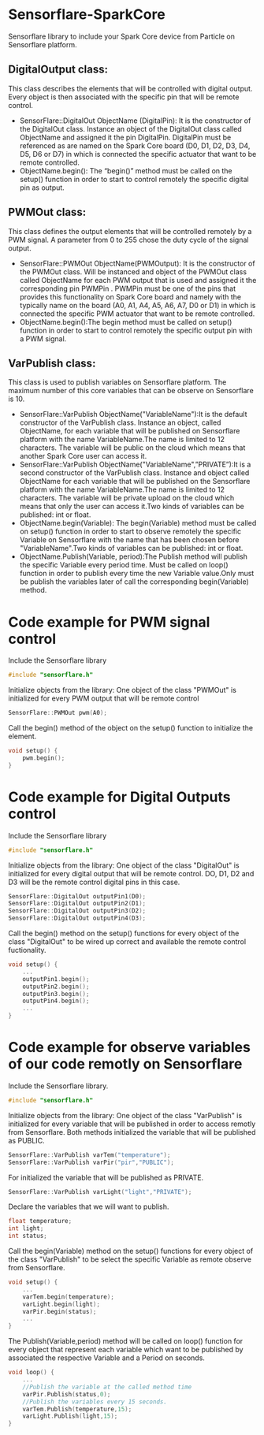 # Sensorflare-SparkCore

Sensorflare library to include your Spark Core device from Particle on Sensorflare platform.

DigitalOutput class:
--
This class describes the elements that will be controlled with digital output.  Every object is then associated with the specific pin that will be remote control.

-   SensorFlare::DigitalOut ObjectName (DigitalPin): It is the constructor of the DigitalOut class. Instance an object of the DigitalOut class called ObjectName and assigned it the pin DigitalPin. DigitalPin must be referenced as are named on the Spark Core board (D0, D1, D2, D3, D4, D5, D6 or D7) in which is connected the specific actuator that want to be remote controlled.
-   ObjectName.begin(): The “begin()” method must be called on the setup() function in order to start to control remotely the specific digital pin as output.

PWMOut class:
--
This class defines the output elements that will be controlled remotely by a PWM signal. A parameter from 0 to 255 chose the duty cycle of the signal output.

-   SensorFlare::PWMOut ObjectName(PWMOutput): It is the constructor of the PWMOut class. Will be instanced and object of the PWMOut class called ObjectName for each PWM output that is used and assigned it the corresponding pin PWMPin . PWMPin must be one of the pins that provides this functionality on Spark Core board and namely with the typically name on the board (A0, A1, A4, A5, A6, A7, D0 or D1) in which is connected the specific PWM actuator that want to be remote controlled.    
-   ObjectName.begin():The begin method must be called on setup() function in order to start to control remotely the specific output pin with a PWM signal.

VarPublish class: 
--
This class is used to publish variables on Sensorflare platform. The maximum number of this core variables that can be observe on Sensorflare is 10.  

-   SensorFlare::VarPublish ObjectName("VariableName"):It is the default constructor of the VarPublish class. Instance an object, called ObjectName, for each variable that will be published on Sensorflare platform with the name VariableName.The name is limited to 12 characters. The variable will be public on the cloud which means that another Spark Core user can access it.
-   SensorFlare::VarPublish ObjectName("VariableName",”PRIVATE”):It is a second constructor of the VarPublish class. Instance and object called ObjectName for each variable that will be published on the Sensorflare platform with the name VariableName.The name is limited to 12 characters. The variable will be private upload on the cloud which means that only the user can access it.Two kinds of variables can be published: int or float.
-   ObjectName.begin(Variable): The begin(Variable) method must be called on setup() function in order to start to observe remotely the specific Variable on Sensorflare with the name that has been chosen before "VariableName".Two kinds of variables can be published: int or float.
-   ObjectName.Publish(Variable, period):The Publish method will publish the specific Variable every period time. Must be called on loop() function in order to publish every time the new Variable value.Only must be publish the variables later of call the corresponding begin(Variable) method. 

# Code example for PWM signal control
Include the Sensorflare library 
```cpp
#include "sensorflare.h"
```
Initialize objects from the library: One object of the class "PWMOut" is initialized for 
every PWM output that will be remote control
```cpp
SensorFlare::PWMOut pwm(A0);
```
Call the begin() method of the object on the setup() function to initialize the element.
```cpp
void setup() {
    pwm.begin();
}
```

# Code example for Digital Outputs control

Include the Sensorflare library 
```cpp
#include "sensorflare.h"
```
Initialize objects from the library: One object of the class "DigitalOut" is initialized for every digital output that will be remote control. DO, D1, D2 and D3 will be the remote control digital pins in this case.
```cpp
SensorFlare::DigitalOut outputPin1(D0);
SensorFlare::DigitalOut outputPin2(D1);
SensorFlare::DigitalOut outputPin3(D2);
SensorFlare::DigitalOut outputPin4(D3);
```
Call the begin() method on the setup() functions for every object of the class "DigitalOut" to be wired up correct and available the remote control fuctionality.
```cpp
void setup() {
    ...
    outputPin1.begin();
    outputPin2.begin();
    outputPin3.begin();
    outputPin4.begin();
    ...
}
```

# Code example for observe variables of our code remotly on Sensorflare
Include the Sensorflare library. 
```cpp
#include "sensorflare.h"
```
Initialize objects from the library: One object of the class "VarPublish" is initialized for every variable
that will be published in order to access remotly from Sensorflare. Both methods initialized the variable that 
will be published as PUBLIC. 
```cpp
SensorFlare::VarPublish varTem("temperature");
SensorFlare::VarPublish varPir("pir","PUBLIC");
```
For initialized the variable that will be published as PRIVATE.
```cpp
SensorFlare::VarPublish varLight("light","PRIVATE");
```
Declare the variables that we will want to publish.
```cpp
float temperature;
int light;
int status;
```
Call the begin(Variable) method on the setup() functions for every object of the class "VarPublish" to be select the specific Variable as remote observe from Sensorflare.
```cpp
void setup() {
    ...
    varTem.begin(temperature);
    varLight.begin(light);
    varPir.begin(status);
    ...
}
```

The Publish(Variable,period) method will be called on loop() function for every object that represent each variable which want to be published by associated the respective Variable and a Period on seconds. 
```cpp
void loop() {
    ...
    //Publish the variable at the called method time
    varPir.Publish(status,0); 
    //Publish the variables every 15 seconds.
    varTem.Publish(temperature,15);
    varLight.Publish(light,15);
}
```
